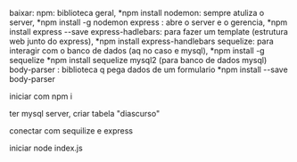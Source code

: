baixar: npm: biblioteca geral,                                                                                      *npm install
nodemon: sempre atuliza o server,                                                                                   *npm install -g nodemon
express : abre o server e o gerencia,                                                                               *npm install express --save
 express-hadlebars: para fazer um template (estrutura web junto do express),                                        *npm install express-handlebars
  sequelize: para interagir com o banco de dados (aq no caso e mysql),                                               *npm install -g sequelize 
                                                                                                                    *npm install sequelize mysql2 (para banco de dados mysql)
body-parser : biblioteca q pega dados de um formulario                                                               *npm install --save body-parser

iniciar com npm i

ter mysql server, criar tabela "diascurso"

conectar com sequilize e express

iniciar node index.js
                                                                    
